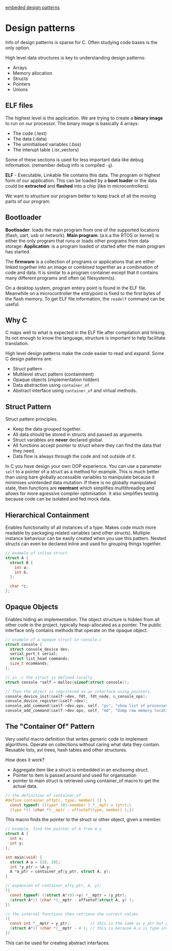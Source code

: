 [embeded design patterns](https://www.youtube.com/watch?v=_lv5hin6eiM&list=WL&index=31)

# Design patterns

Info of design patterns is sparse for C. Often studying code bases is the only option.

High level data structures is key to understanding design patterns:
- Arrays
- Memory allocation
- Structs
- Pointers
- Unions

## ELF files

The highest level is the application. We are trying to create a **binary image** to run on our processor. The binary image is basically 4 arrays:
- The code (.text)
- The data (.data)
- The uninitialised variables (.bss)
- The interupt table (.isr_vectors)

Some of these sections is used for less important data like debug information. (remember debug info is compiled `-g`).

**ELF** - Executable, Linkable file contains this data. The program or highest form of our application. This can be loaded by a **boot loader** or the data could be **extracted** and **flashed** into a chip (like in microcontrollers).

We want to structure our program better to keep track of all the moving parts of our program.

## Bootloader

**Bootloader**: loads the main program from one of the supported locations (flash, uart, usb or network).
**Main program**: (a.k.a the RTOS or kernel) is either the only program that runs or loads other programs from data storage.
**Application**: is a program loaded or started after the main program has started.

The **firmware** is a collection of programs or applications that are either linked together into an image or combined togerther as a combination of code and data. It is similar to a program container except that it contains many different programs and often (a) filesystem(s).

On a desktop system, program entery point is found in the ELF file. Meanwhile on a microcontroller the entrypoint is fixed to the first bytes of the flash memory. To get ELF file information, the `readelf` command can be useful.

## Why C

C maps well to what is expected in the ELF file after compilation and linking. Its not enough to know the language, structure is important to help facilitate translation.

High level design patterns make the code easier to read and expand.
Some C design patterns are:
- Struct pattern
- Multilevel struct pattern (containment)
- Opaque objects (implementation hidden)
- Data abstraction using `container_of`
- Abstract interface using `container_of` and virtual methods.

## Struct Pattern

Struct pattern principles.
- Keep the data grouped together.
- All data should be stored in structs and passed as arguments.
- Struct variables are **never** declared global.
- All functions accept pointer to struct where they can find the data that they need.
- Data flow is always through the code and not outside of it.
 
In C you have design your own OOP experience. You can use a parameter `self` to a pointer of a struct as a method for example. This is much better than using bare globally accessable variables to manipulate because it minimises unintended data mutation. If there is no globally manipulated state, then functions are **reentrant** which simplifies multithreading and allows for more agressive compiler optimisation. It also simplifies testing because code can be isolated and fed mock data.

## Hierarchical Containment

Enables functionality of all instances of a type. Makes code much more readable by packaging related variables (and other structs). Multiple instance behaviour can be easily created when you use this pattern. Nested structs can even be declared inline and used for grouping things together.

```c
// example of inline struct 
struct A {
  struct B {
    int a;
    int b;
  };

  char *c;
};
```

## Opaque Objects

Enables hiding an implementation. The object structure is hidden from all other code in the project, typically heap-allocated as a pointer. The public interface only contains methods that operate on the opaque object.

```c
// example of a opaque struct in console.c
struct console {
  struct console_device dev;
  serial_port_t serial;
  struct list_head commands;
  size_t ncommands;
};

// in .c the struct is defined locally
struct console *self = malloc(sizeof(struct console));

// Then the object is registered as an interface using pointers.
console_device_init(&self->dev, fdt, fdt_node, &_console_ops);
console_device_register(&self->dev);
console_add_command(&self->dev.ops, self, "ps", "show list of processes", "", _cmd_ps);
console_add_command(&self->dev.ops, self, "md", "Dump raw memory location", "", _cmd_md);
```

## The "Container Of" Pattern

Very useful macro definition that writes gemeric code to implement algorithms. Operate on collections without caring what data they contain. Reusable lists, avl trees, hash tables and other structures.

How does it work?
- Aggregate item like a struct is embedded in an enclisomg struct.
- Pointer to item is passed around and used for organisation
- pointer to main struct is retrieved using container_of macro to get the actual data.

```c
// the definition of container_of
#define container_of(ptr, type, member) ({ \
  const typeof( ((type* )0)->member ) *__mptr = (ptr);\
  (type *)( (char *)__mptr - offsetof(type, member) );}) 
```

This macro finds the pointer to the struct or other object, given a member.

```c
// example, find the pointer of A from A.y
struct A {
  int x;
  int y;
};

int main(void) {
  struct A a = {10, 20};
  int *y_ptr = &A.y;
  A *a_ptr = container_of(y_ptr, struct A, y);
} 
```

```c
// expansion of container_of(y_ptr, A, y);
({
  const typeof( ((struct A*)0)->y) *__mptr = (y_ptr);
  (struct A*)( (char *)__mptr - offsetof(struct A, y) );
})

// the internal functions then retrieve the correct values
({
  const int *__mptr = y_ptr;         // this is the same as y_ptr but given a type
  (struct A*)( (char *)__mptr - 4 ); // this is because A.x is type int so offsets y by 4 bytes
})
```

This can be used for creating abstract interfaces.

